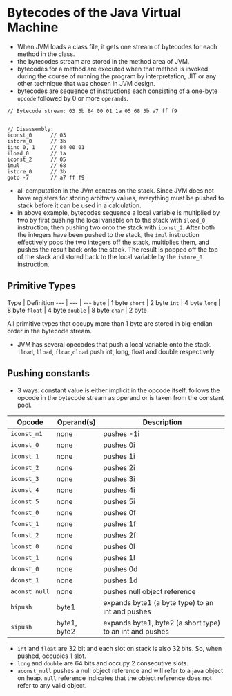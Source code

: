 # Bytecodes of the Java Virtual Machine

- When JVM loads a class file, it gets one stream of bytecodes for each method in the class.
- the bytecodes stream are stored in the method area of JVM.
- bytecodes for a method are executed when that method is invoked during the course of running the program by interpretation, JIT or any other technique that was chosen in JVM design.
- bytecodes are sequence of instructions each consisting of a one-byte `opcode` followed by 0 or more `operands`.
```
// Bytecode stream: 03 3b 84 00 01 1a 05 68 3b a7 ff f9


// Disassembly:
iconst_0      // 03
istore_0      // 3b
iinc 0, 1     // 84 00 01
iload_0       // 1a
iconst_2      // 05
imul          // 68
istore_0      // 3b
goto -7       // a7 ff f9
```

- all computation in the JVm centers on the stack. Since JVM does not have registers for storing arbitrary values, everything must be pushed to stack before it can be used in a calculation.
- in above example, bytecodes sequence a local variable is multiplied by two by first pushing the local variable on to the stack with `iload_0` instruction, then pushing two onto the stack with `iconst_2`. After both the integers have been pushed to the stack, the `imul` instruction effectively pops the two integers off the stack, multiplies them, and pushes the result back onto the stack. The result is popped off the top of the stack and stored back to the local variable by the `istore_0` instruction.

## Primitive Types

Type | Definition
--- | --- | ---
`byte` | 1 byte
`short` | 2 byte
`int` | 4 byte
`long` | 8 byte
`float` | 4 byte
`double` | 8 byte
`char` | 2 byte


All primitive types that occupy more than 1 byte are stored in big-endian order in the bytecode stream.
- JVM has several opecodes that push a local variable onto the stack. `iload`, `lload`, `fload`,`dload` push int, long, float and double respectively.

## Pushing constants
- 3 ways: constant value is either implicit in the opcode itself, follows the opcode in the bytecode stream as operand or is taken from the constant pool.



Opcode | Operand(s) | Description
--- | --- | ---
`iconst_m1` | none | pushes -1i
`iconst_0` | none | pushes 0i
`iconst_1` | none | pushes 1i
`iconst_2` | none | pushes 2i
`iconst_3` | none | pushes 3i
`iconst_4` | none | pushes 4i
`iconst_5` | none | pushes 5i
`fconst_0` | none | pushes 0f
`fconst_1` | none | pushes 1f
`fconst_2` | none | pushes 2f
`lconst_0` | none | pushes 0l
`lconst_1` | none | pushes 1l
`dconst_0` | none | pushes 0d
`dconst_1` | none | pushes 1d
`aconst_null` | none | pushes null object reference
`bipush` | byte1 | expands byte1 (a byte type) to an int and pushes
`sipush` | byte1, byte2 | expands byte1, byte2 (a short type) to an int and pushes

- `int` and `float` are 32 bit and each slot on stack is also 32 bits. So, when pushed, occupies 1 slot.
- `long` and `double` are 64 bits and occupy 2 consecutive slots.
- `aconst_null` pushes a null object reference and will refer to a java object on heap. `null` reference indicates that the object reference does not refer to any valid object.
